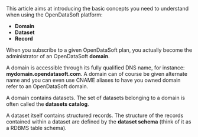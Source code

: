 This article aims at introducing the basic concepts you need to understand when using the OpenDataSoft platform:

* **Domain**
* **Dataset**
* **Record**

When you subscribe to a given OpenDataSoft plan, you actually become the administrator of an OpenDataSoft **domain**.

A domain is accessible through its fully qualified DNS name, for instance: **mydomain.opendatasoft.com**. A domain can of course be given alternate name and you can even use CNAME aliases to have you owned domain refer to an OpenDataSoft domain.

A domain contains datasets. The set of datasets belonging to a domain is often called the **datasets catalog**.

A dataset itself contains structured records. The structure of the records contained within a dataset are defined by the **dataset schema** (think of it as a RDBMS table schema).



